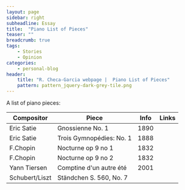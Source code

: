 ```yaml
---
layout: page
sidebar: right
subheadline: Essay
title:  "Piano List of Pieces"
teaser: ""
breadcrumb: true
tags:
    - Stories
    - Opinion
categories:
    - personal-blog
header:
    title: "R. Checa-Garcia webpage |  Piano List of Pieces"
    pattern: pattern_jquery-dark-grey-tile.png
---
```


A list of piano pieces:

Compositor     | Piece                    | Info     | Links    |
-------------- | ------------------------ | -------- | -------- |
Eric Satie     | Gnossienne No. 1         |  1890    |          |
Eric Satie     | Trois Gymnopédies: No. 1 |  1888    |          |
F.Chopin       | Nocturne op 9 no 1       |  1832    |          |
F.Chopin       | Nocturne op 9 no 2       |  1832    |          |
Yann Tiersen   | Comptine d'un autre été  |  2001    |          |
Schubert/Liszt | Ständchen S. 560, No. 7  |          |          |



